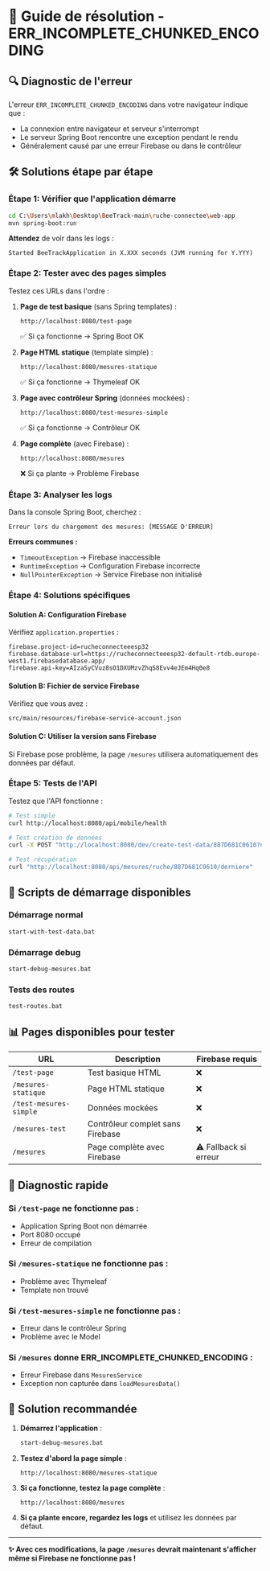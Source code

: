 # 🚨 Guide de résolution - ERR_INCOMPLETE_CHUNKED_ENCODING

## 🔍 **Diagnostic de l'erreur**

L'erreur `ERR_INCOMPLETE_CHUNKED_ENCODING` dans votre navigateur indique que :
- La connexion entre navigateur et serveur s'interrompt
- Le serveur Spring Boot rencontre une exception pendant le rendu
- Généralement causé par une erreur Firebase ou dans le contrôleur

## 🛠️ **Solutions étape par étape**

### **Étape 1: Vérifier que l'application démarre**

```bash
cd C:\Users\mlakh\Desktop\BeeTrack-main\ruche-connectee\web-app
mvn spring-boot:run
```

**Attendez** de voir dans les logs :
```
Started BeeTrackApplication in X.XXX seconds (JVM running for Y.YYY)
```

### **Étape 2: Tester avec des pages simples**

Testez ces URLs dans l'ordre :

1. **Page de test basique** (sans Spring templates) :
   ```
   http://localhost:8080/test-page
   ```
   ✅ Si ça fonctionne → Spring Boot OK

2. **Page HTML statique** (template simple) :
   ```
   http://localhost:8080/mesures-statique
   ```
   ✅ Si ça fonctionne → Thymeleaf OK

3. **Page avec contrôleur Spring** (données mockées) :
   ```
   http://localhost:8080/test-mesures-simple
   ```
   ✅ Si ça fonctionne → Contrôleur OK

4. **Page complète** (avec Firebase) :
   ```
   http://localhost:8080/mesures
   ```
   ❌ Si ça plante → Problème Firebase

### **Étape 3: Analyser les logs**

Dans la console Spring Boot, cherchez :

```
Erreur lors du chargement des mesures: [MESSAGE D'ERREUR]
```

**Erreurs communes :**
- `TimeoutException` → Firebase inaccessible
- `RuntimeException` → Configuration Firebase incorrecte
- `NullPointerException` → Service Firebase non initialisé

### **Étape 4: Solutions spécifiques**

#### **Solution A: Configuration Firebase**

Vérifiez `application.properties` :
```properties
firebase.project-id=rucheconnecteeesp32
firebase.database-url=https://rucheconnecteeesp32-default-rtdb.europe-west1.firebasedatabase.app/
firebase.api-key=AIzaSyCVuz8sO1DXUMzvZhqS8Evv4eJEm4Hq0e8
```

#### **Solution B: Fichier de service Firebase**

Vérifiez que vous avez :
```
src/main/resources/firebase-service-account.json
```

#### **Solution C: Utiliser la version sans Firebase**

Si Firebase pose problème, la page `/mesures` utilisera automatiquement des données par défaut.

### **Étape 5: Tests de l'API**

Testez que l'API fonctionne :

```bash
# Test simple
curl http://localhost:8080/api/mobile/health

# Test création de données
curl -X POST "http://localhost:8080/dev/create-test-data/887D681C0610?nombreJours=1&mesuresParJour=3"

# Test récupération
curl "http://localhost:8080/api/mesures/ruche/887D681C0610/derniere"
```

## 🔧 **Scripts de démarrage disponibles**

### **Démarrage normal**
```bash
start-with-test-data.bat
```

### **Démarrage debug**
```bash
start-debug-mesures.bat
```

### **Tests des routes**
```bash
test-routes.bat
```

## 📊 **Pages disponibles pour tester**

| URL | Description | Firebase requis |
|-----|-------------|-----------------|
| `/test-page` | Test basique HTML | ❌ |
| `/mesures-statique` | Page HTML statique | ❌ |
| `/test-mesures-simple` | Données mockées | ❌ |
| `/mesures-test` | Contrôleur complet sans Firebase | ❌ |
| `/mesures` | Page complète avec Firebase | ⚠️ Fallback si erreur |

## 🎯 **Diagnostic rapide**

### **Si `/test-page` ne fonctionne pas :**
- Application Spring Boot non démarrée
- Port 8080 occupé
- Erreur de compilation

### **Si `/mesures-statique` ne fonctionne pas :**
- Problème avec Thymeleaf
- Template non trouvé

### **Si `/test-mesures-simple` ne fonctionne pas :**
- Erreur dans le contrôleur Spring
- Problème avec le Model

### **Si `/mesures` donne ERR_INCOMPLETE_CHUNKED_ENCODING :**
- Erreur Firebase dans `MesuresService`
- Exception non capturée dans `loadMesuresData()`

## 🚀 **Solution recommandée**

1. **Démarrez l'application** :
   ```bash
   start-debug-mesures.bat
   ```

2. **Testez d'abord la page simple** :
   ```
   http://localhost:8080/mesures-statique
   ```

3. **Si ça fonctionne, testez la page complète** :
   ```
   http://localhost:8080/mesures
   ```

4. **Si ça plante encore, regardez les logs** et utilisez les données par défaut.

---

**✨ Avec ces modifications, la page `/mesures` devrait maintenant s'afficher même si Firebase ne fonctionne pas !**
